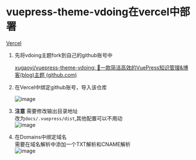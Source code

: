 


<!-- more -->

# vuepress-theme-vdoing在vercel中部署

[Vercel](https://vercel.com/)

1. 先将vdoing主题fork到自己的github账号中

    [xugaoyi/vuepress-theme-vdoing: 🚀一款简洁高效的VuePress知识管理&amp;博客(blog)主题 (github.com)](https://github.com/xugaoyi/vuepress-theme-vdoing)
2. 在Vercel中绑定github账号，导入该仓库

    ​![image](https://workhour.oss-cn-hangzhou.aliyuncs.com//template/PicGo202401111536373.png)​
3. <span style="font-weight: bold;" data-type="strong">注意</span> 需要修改输出目录地址  
    改为`docs/.vuepress/dist`​,其他配置可以不用动  
    ​![image](https://workhour.oss-cn-hangzhou.aliyuncs.com//template/PicGo/202401111537098.png)​
4. 在Domains中绑定域名  
    需要在域名解析中添加一个TXT解析和CNAME解析  
    ​![image](https://workhour.oss-cn-hangzhou.aliyuncs.com//template/PicGo202401111536150.png)​

‍
